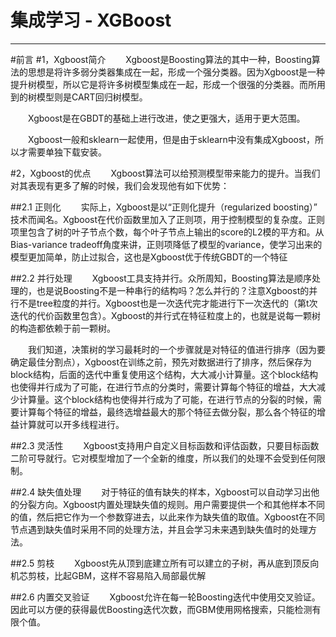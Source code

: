 # 集成学习 - XGBoost

---

#前言
#1，Xgboost简介
　　Xgboost是Boosting算法的其中一种，Boosting算法的思想是将许多弱分类器集成在一起，形成一个强分类器。因为Xgboost是一种提升树模型，所以它是将许多树模型集成在一起，形成一个很强的分类器。而所用到的树模型则是CART回归树模型。

　　Xgboost是在GBDT的基础上进行改进，使之更强大，适用于更大范围。

　　Xgboost一般和sklearn一起使用，但是由于sklearn中没有集成Xgboost，所以才需要单独下载安装。

#2，Xgboost的优点
　　Xgboost算法可以给预测模型带来能力的提升。当我们对其表现有更多了解的时候，我们会发现他有如下优势：

##2.1  正则化
　　实际上，Xgboost是以“正则化提升（regularized boosting）” 技术而闻名。Xgboost在代价函数里加入了正则项，用于控制模型的复杂度。正则项里包含了树的叶子节点个数，每个叶子节点上输出的score的L2模的平方和。从Bias-variance tradeoff角度来讲，正则项降低了模型的variance，使学习出来的模型更加简单，防止过拟合，这也是Xgboost优于传统GBDT的一个特征

##2.2  并行处理
　　Xgboost工具支持并行。众所周知，Boosting算法是顺序处理的，也是说Boosting不是一种串行的结构吗？怎么并行的？注意Xgboost的并行不是tree粒度的并行。Xgboost也是一次迭代完才能进行下一次迭代的（第t次迭代的代价函数里包含）。Xgboost的并行式在特征粒度上的，也就是说每一颗树的构造都依赖于前一颗树。

　　我们知道，决策树的学习最耗时的一个步骤就是对特征的值进行排序（因为要确定最佳分割点），Xgboost在训练之前，预先对数据进行了排序，然后保存为block结构，后面的迭代中重复使用这个结构，大大减小计算量。这个block结构也使得并行成为了可能，在进行节点的分类时，需要计算每个特征的增益，大大减少计算量。这个block结构也使得并行成为了可能，在进行节点的分裂的时候，需要计算每个特征的增益，最终选增益最大的那个特征去做分裂，那么各个特征的增益计算就可以开多线程进行。

##2.3  灵活性
　　Xgboost支持用户自定义目标函数和评估函数，只要目标函数二阶可导就行。它对模型增加了一个全新的维度，所以我们的处理不会受到任何限制。

##2.4  缺失值处理
　　对于特征的值有缺失的样本，Xgboost可以自动学习出他的分裂方向。Xgboost内置处理缺失值的规则。用户需要提供一个和其他样本不同的值，然后把它作为一个参数穿进去，以此来作为缺失值的取值。Xgboost在不同节点遇到缺失值时采用不同的处理方法，并且会学习未来遇到缺失值时的处理方法。

##2.5  剪枝
　　Xgboost先从顶到底建立所有可以建立的子树，再从底到顶反向机芯剪枝，比起GBM，这样不容易陷入局部最优解

##2.6  内置交叉验证
　　Xgboost允许在每一轮Boosting迭代中使用交叉验证。因此可以方便的获得最优Boosting迭代次数，而GBM使用网格搜索，只能检测有限个值。
